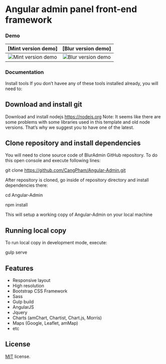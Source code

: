 
# Angular admin panel front-end framework


### Demo
**[Mint version demo]**             |  **[Blur version demo]**
:-------------------------:|:-------------------------:
![Mint version demo](http://i.imgur.com/A3TMviJ.png)  |  ![Blur version demo](http://i.imgur.com/EAoiK2O.jpg)

### Documentation
Install tools
If you don’t havee any of these tools installed already, you will need to:

## Download and install git
Download and install nodejs https://nodejs.org
Note: It seems like there are some problems with some libraries used in this template and old node versions. That’s why we suggest you to have one of the latest.

## Clone repository and install dependencies
You will need to clone source code of BlurAdmin GitHub repository. To do this open console and execute following lines:

git clone https://github.com/CangPham/Angular-Admin.git

After repository is cloned, go inside of repository directory and install dependencies there:

cd Angular-Admin

npm install

This will setup a working copy of Angular-Admin on your local machine

## Running local copy
To run local copy in development mode, execute:

gulp serve

## Features
* Responsive layout
* High resolution
* Bootstrap CSS Framework
* Sass
* Gulp build
* AngularJS
* Jquery
* Charts (amChart, Chartist, Chart.js, Morris)
* Maps (Google, Leaflet, amMap)
* etc

License
-------------
<a href=/LICENSE.txt target="_blank">MIT</a> license.